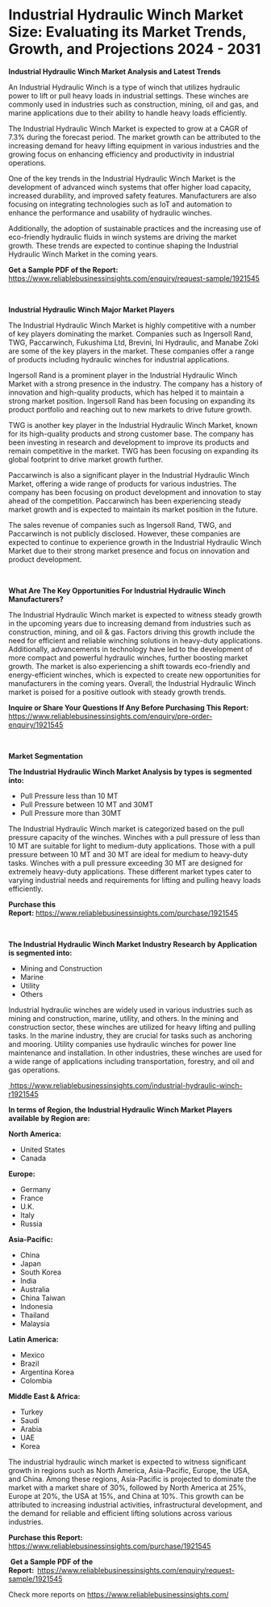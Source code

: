 <p><h1>Industrial Hydraulic Winch Market Size: Evaluating its Market Trends, Growth, and Projections 2024 - 2031</h1></p><p><strong>Industrial Hydraulic Winch Market Analysis and Latest Trends</strong></p>
<p><p>An Industrial Hydraulic Winch is a type of winch that utilizes hydraulic power to lift or pull heavy loads in industrial settings. These winches are commonly used in industries such as construction, mining, oil and gas, and marine applications due to their ability to handle heavy loads efficiently.</p><p>The Industrial Hydraulic Winch Market is expected to grow at a CAGR of 7.3% during the forecast period. The market growth can be attributed to the increasing demand for heavy lifting equipment in various industries and the growing focus on enhancing efficiency and productivity in industrial operations.</p><p>One of the key trends in the Industrial Hydraulic Winch Market is the development of advanced winch systems that offer higher load capacity, increased durability, and improved safety features. Manufacturers are also focusing on integrating technologies such as IoT and automation to enhance the performance and usability of hydraulic winches.</p><p>Additionally, the adoption of sustainable practices and the increasing use of eco-friendly hydraulic fluids in winch systems are driving the market growth. These trends are expected to continue shaping the Industrial Hydraulic Winch Market in the coming years.</p></p>
<p><strong>Get a Sample PDF of the Report:&nbsp;</strong> <a href="https://www.reliablebusinessinsights.com/enquiry/request-sample/1921545">https://www.reliablebusinessinsights.com/enquiry/request-sample/1921545</a></p>
<p>&nbsp;</p>
<p><strong>Industrial Hydraulic Winch Major Market Players</strong></p>
<p><p>The Industrial Hydraulic Winch Market is highly competitive with a number of key players dominating the market. Companies such as Ingersoll Rand, TWG, Paccarwinch, Fukushima Ltd, Brevini, Ini Hydraulic, and Manabe Zoki are some of the key players in the market. These companies offer a range of products including hydraulic winches for industrial applications.</p><p>Ingersoll Rand is a prominent player in the Industrial Hydraulic Winch Market with a strong presence in the industry. The company has a history of innovation and high-quality products, which has helped it to maintain a strong market position. Ingersoll Rand has been focusing on expanding its product portfolio and reaching out to new markets to drive future growth.</p><p>TWG is another key player in the Industrial Hydraulic Winch Market, known for its high-quality products and strong customer base. The company has been investing in research and development to improve its products and remain competitive in the market. TWG has been focusing on expanding its global footprint to drive market growth further.</p><p>Paccarwinch is also a significant player in the Industrial Hydraulic Winch Market, offering a wide range of products for various industries. The company has been focusing on product development and innovation to stay ahead of the competition. Paccarwinch has been experiencing steady market growth and is expected to maintain its market position in the future.</p><p>The sales revenue of companies such as Ingersoll Rand, TWG, and Paccarwinch is not publicly disclosed. However, these companies are expected to continue to experience growth in the Industrial Hydraulic Winch Market due to their strong market presence and focus on innovation and product development.</p></p>
<p>&nbsp;</p>
<p><strong>What Are The Key Opportunities For Industrial Hydraulic Winch Manufacturers?</strong></p>
<p><p>The Industrial Hydraulic Winch market is expected to witness steady growth in the upcoming years due to increasing demand from industries such as construction, mining, and oil & gas. Factors driving this growth include the need for efficient and reliable winching solutions in heavy-duty applications. Additionally, advancements in technology have led to the development of more compact and powerful hydraulic winches, further boosting market growth. The market is also experiencing a shift towards eco-friendly and energy-efficient winches, which is expected to create new opportunities for manufacturers in the coming years. Overall, the Industrial Hydraulic Winch market is poised for a positive outlook with steady growth trends.</p></p>
<p><strong>Inquire or Share Your Questions If Any Before Purchasing This Report:</strong> <a href="https://www.reliablebusinessinsights.com/enquiry/pre-order-enquiry/1921545">https://www.reliablebusinessinsights.com/enquiry/pre-order-enquiry/1921545</a></p>
<p>&nbsp;</p>
<p><strong>Market Segmentation</strong></p>
<p><strong>The Industrial Hydraulic Winch Market Analysis by types is segmented into:</strong></p>
<p><ul><li>Pull Pressure less than 10 MT</li><li>Pull Pressure between 10 MT and 30MT</li><li>Pull Pressure more than 30MT</li></ul></p>
<p><p>The Industrial Hydraulic Winch market is categorized based on the pull pressure capacity of the winches. Winches with a pull pressure of less than 10 MT are suitable for light to medium-duty applications. Those with a pull pressure between 10 MT and 30 MT are ideal for medium to heavy-duty tasks. Winches with a pull pressure exceeding 30 MT are designed for extremely heavy-duty applications. These different market types cater to varying industrial needs and requirements for lifting and pulling heavy loads efficiently.</p></p>
<p><strong>Purchase this Report:&nbsp;</strong><a href="https://www.reliablebusinessinsights.com/purchase/1921545">https://www.reliablebusinessinsights.com/purchase/1921545</a></p>
<p>&nbsp;</p>
<p><strong>The Industrial Hydraulic Winch Market Industry Research by Application is segmented into:</strong></p>
<p><ul><li>Mining and Construction</li><li>Marine</li><li>Utility</li><li>Others</li></ul></p>
<p><p>Industrial hydraulic winches are widely used in various industries such as mining and construction, marine, utility, and others. In the mining and construction sector, these winches are utilized for heavy lifting and pulling tasks. In the marine industry, they are crucial for tasks such as anchoring and mooring. Utility companies use hydraulic winches for power line maintenance and installation. In other industries, these winches are used for a wide range of applications including transportation, forestry, and oil and gas operations.</p></p>
<p><a href="https://www.reliablebusinessinsights.com/industrial-hydraulic-winch-r1921545">&nbsp;https://www.reliablebusinessinsights.com/industrial-hydraulic-winch-r1921545</a></p>
<p><strong>In terms of Region, the Industrial Hydraulic Winch Market Players available by Region are:</strong></p>
<p>
    <p> <strong> North America: </strong>
        <ul>
            <li>United States</li>
            <li>Canada</li>
        </ul>
        </p> 
    <p> <strong> Europe: </strong>
        <ul>
            <li>Germany</li>
            <li>France</li>
            <li>U.K.</li>
            <li>Italy</li>
            <li>Russia</li>
        </ul>
        </p> 
    <p> <strong> Asia-Pacific: </strong>
        <ul>
            <li>China</li>
            <li>Japan</li>
            <li>South Korea</li>
            <li>India</li>
            <li>Australia</li>
            <li>China Taiwan</li>
            <li>Indonesia</li>
            <li>Thailand</li>
            <li>Malaysia</li>
        </ul>
        </p> 
    <p> <strong> Latin America: </strong>
        <ul>
            <li>Mexico</li>
            <li>Brazil</li>
            <li>Argentina Korea</li>
            <li>Colombia</li>
        </ul>
        </p> 
    <p> <strong> Middle East & Africa: </strong>
        <ul>
            <li>Turkey</li>
            <li>Saudi</li>
            <li>Arabia</li>
            <li>UAE</li>
            <li>Korea</li>
        </ul>
    </p>
    </p>
<p><p>The industrial hydraulic winch market is expected to witness significant growth in regions such as North America, Asia-Pacific, Europe, the USA, and China. Among these regions, Asia-Pacific is projected to dominate the market with a market share of 30%, followed by North America at 25%, Europe at 20%, the USA at 15%, and China at 10%. This growth can be attributed to increasing industrial activities, infrastructural development, and the demand for reliable and efficient lifting solutions across various industries.</p></p>
<p><strong>Purchase this Report: </strong><a href="https://www.reliablebusinessinsights.com/purchase/1921545">https://www.reliablebusinessinsights.com/purchase/1921545</a></p>
<p>&nbsp;<strong>Get a Sample PDF of the Report:&nbsp;&nbsp;</strong><a href="https://www.reliablebusinessinsights.com/enquiry/request-sample/1921545">https://www.reliablebusinessinsights.com/enquiry/request-sample/1921545</a></p>
<p><strong></strong></p>
<p>Check more reports on <a href="https://www.reliablebusinessinsights.com/">https://www.reliablebusinessinsights.com/</a></p>